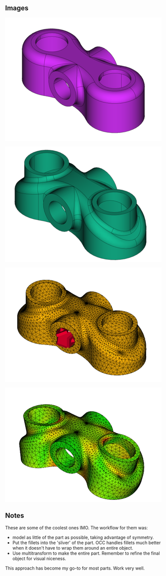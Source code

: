 ## Images

![TBD](./phase1.png)

![TBD](./phase2.png)

![TBD](./sim_setup.png)

![TBD](./sim_result.png)

## Notes

These are some of the coolest ones IMO. The workflow for them was:
- model as little of the part as possible,
  taking advantage of symmetry.
- Put the fillets into the 'sliver' of the part.
  OCC handles fillets much better when it doesn't have to wrap them
  around an entire object.
- Use multitransform to make the entire part. Remember to refine
  the final object for visual niceness.

This approach has become my go-to for most parts. Work very well.
